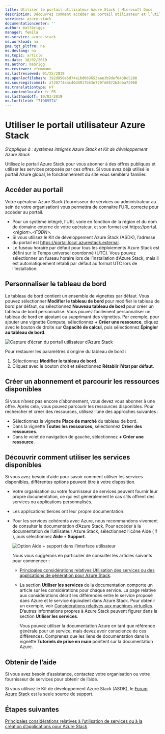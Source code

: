 ```yaml
---
title: Utiliser le portail utilisateur Azure Stack | Microsoft Docs
description: Découvrez comment accéder au portail utilisateur et l’utiliser dans Azure Stack.
services: azure-stack
documentationcenter: ''
author: mattbriggs
manager: femila
ms.service: azure-stack
ms.workload: na
pms.tgt_pltfrm: na
ms.devlang: na
ms.topic: article
ms.date: 10/02/2019
ms.author: mabrigg
ms.reviewer: efemmano
ms.lastreviewed: 01/25/2019
ms.openlocfilehash: 392d850e5d74a1bd069653aae3b9def6438c5288
ms.sourcegitcommit: a7207f4a4c40d4917b63e729fd6872b3dba72968
ms.translationtype: HT
ms.contentlocale: fr-FR
ms.lasthandoff: 10/03/2019
ms.locfileid: "71909574"
---
```

# <a name="use-the-azure-stack-user-portal"></a>Utiliser le portail utilisateur Azure Stack

*S’applique à : systèmes intégrés Azure Stack et Kit de développement Azure Stack*

Utilisez le portail Azure Stack pour vous abonner à des offres publiques et utiliser les services proposés par ces offres. Si vous avez déjà utilisé le portail Azure global, le fonctionnement du site vous semblera familier.

## <a name="access-the-portal"></a>Accéder au portail

Votre opérateur Azure Stack (fournisseur de services ou administrateur au sein de votre organisation) vous permettra de connaitre l’URL correcte pour accéder au portail.

- Pour un système intégré, l’URL varie en fonction de la région et du nom de domaine externe de votre opérateur, et son format est https://portal.&lt;*région*&gt;.&lt;*FQDN*&gt;.
- Si vous utilisez le Kit de développement Azure Stack (ASDK), l’adresse du portail est https://portal.local.azurestack.external.
- Le fuseau horaire par défaut pour tous les déploiements Azure Stack est défini sur le Temps universel coordonné (UTC). Vous pouvez sélectionner un fuseau horaire lors de l’installation d’Azure Stack, mais il est automatiquement rétabli par défaut au format UTC lors de l’installation.

## <a name="customize-the-dashboard"></a>Personnaliser le tableau de bord

Le tableau de bord contient un ensemble de vignettes par défaut. Vous pouvez sélectionner **Modifier le tableau de bord** pour modifier le tableau de bord par défaut, ou sélectionnez **Nouveau tableau de bord** pour créer un tableau de bord personnalisé. Vous pouvez facilement personnaliser un tableau de bord en ajoutant ou supprimant des vignettes. Par exemple, pour ajouter une vignette Compute, sélectionnez **+ Créer une ressource**. cliquez avec le bouton de droite sur **Capacité de calcul**, puis sélectionnez **Épingler au tableau de bord**.

![Capture d’écran du portail utilisateur d’Azure Stack](media/azure-stack-use-portal/userportal.png)

Pour restaurer les paramètres d’origine du tableau de bord :
1.  Sélectionnez **Modifier le tableau de bord**. 
2.  Cliquez avec le bouton droit et sélectionnez **Rétablir l’état par défaut**.

## <a name="create-subscription-and-browse-available-resources"></a>Créer un abonnement et parcourir les ressources disponibles

Si vous n’avez pas encore d’abonnement, vous devez vous abonner à une offre. Après cela, vous pouvez parcourir les ressources disponibles. Pour rechercher et créer des ressources, utilisez l’une des approches suivantes :

- Sélectionnez la vignette **Place de marché** du tableau de bord.
- Dans la vignette **Toutes les ressources**, sélectionnez **Créer des ressources**.
- Dans le volet de navigation de gauche, sélectionnez **+ Créer une ressource**.

## <a name="learn-how-to-use-available-services"></a>Découvrir comment utiliser les services disponibles

Si vous avez besoin d’aide pour savoir comment utiliser les services disponibles, différentes options peuvent être à votre disposition.

- Votre organisation ou votre fournisseur de services peuvent fournir leur propre documentation, ce qui est généralement le cas s’ils offrent des services ou applications personnalisés.
- Les applications tierces ont leur propre documentation.
- Pour les services cohérents avec Azure, nous recommandons vivement de consulter la documentation d’Azure Stack. Pour accéder à la documentation de l’utilisateur Azure Stack, sélectionnez l’icône Aide ( **?** ), puis sélectionnez **Aide + Support**.

    ![Option Aide + support dans l’interface utilisateur](media/azure-stack-use-portal/HelpAndSupport.png)

    Nous vous suggérons en particulier de consulter les articles suivants pour commencer :

    - [Principales considérations relatives Utilisation des services ou des applications de génération pour Azure Stack](azure-stack-considerations.md).
    - La section **Utiliser les services** de la documentation comporte un article sur les considérations pour chaque service. La page relative aux considérations décrit les différences entre le service proposé dans Azure et le service équivalent dans Azure Stack. Pour obtenir un exemple, voir [Considérations relatives aux machines virtuelles](azure-stack-vm-considerations.md). D’autres informations propres à Azure Stack peuvent figurer dans la section **Utiliser les services**.

      Vous pouvez utiliser la documentation Azure en tant que référence générale pour un service, mais devez avoir conscience de ces différences. Comprenez que les liens de documentation dans la vignette **Tutoriels de prise en main** pointent sur la documentation Azure.

## <a name="get-support"></a>Obtenir de l’aide

Si vous avez besoin d’assistance, contactez votre organisation ou votre fournisseur de services pour obtenir de l’aide.

Si vous utilisez le Kit de développement Azure Stack (ASDK), le [Forum Azure Stack](https://social.msdn.microsoft.com/Forums/azure/home?forum=azurestack) est la seule source de support.

## <a name="next-steps"></a>Étapes suivantes

[Principales considérations relatives à l’utilisation de services ou à la création d’applications pour Azure Stack](azure-stack-considerations.md)
